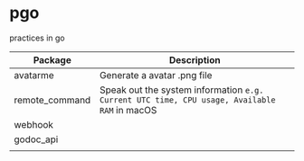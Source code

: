 # pgo
practices in go

| Package | Description |
| --- | ----------- |
| avatarme | Generate a avatar .png file |
| remote_command | Speak out the system information `e.g. Current UTC time, CPU usage, Available RAM` in macOS |
| webhook |  |
| godoc_api |  |
|  |  |
